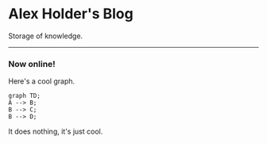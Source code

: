 # Alex Holder's Blog

Storage of knowledge.

<hr>

### Now online!

Here's a cool graph.

```mermaid 
graph TD;
A --> B;
B --> C;
B --> D;
```

It does nothing, it's just cool.